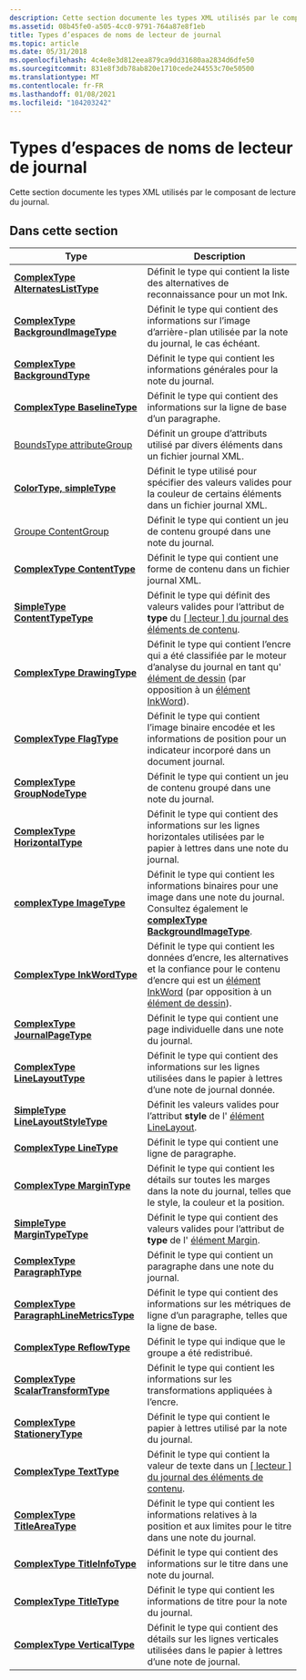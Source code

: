 ```yaml
---
description: Cette section documente les types XML utilisés par le composant de lecture du journal.
ms.assetid: 08b45fe0-a505-4cc0-9791-764a87e8f1eb
title: Types d’espaces de noms de lecteur de journal
ms.topic: article
ms.date: 05/31/2018
ms.openlocfilehash: 4c4e8e3d812eea879ca9dd31680aa2834d6dfe50
ms.sourcegitcommit: 831e8f3db78ab820e1710cede244553c70e50500
ms.translationtype: MT
ms.contentlocale: fr-FR
ms.lasthandoff: 01/08/2021
ms.locfileid: "104203242"
---
```

# <a name="journal-reader-namespace-types"></a>Types d’espaces de noms de lecteur de journal

Cette section documente les types XML utilisés par le composant de lecture du journal.

## <a name="in-this-section"></a>Dans cette section



| Type                                                                                  | Description                                                                                                                                                                                                    |
|---------------------------------------------------------------------------------------|----------------------------------------------------------------------------------------------------------------------------------------------------------------------------------------------------------------|
| [**ComplexType AlternatesListType**](alternateslisttype-complex-type.md)             | Définit le type qui contient la liste des alternatives de reconnaissance pour un mot Ink.<br/>                                                                                                                  |
| [**ComplexType BackgroundImageType**](backgroundimagetype-complex-type.md)           | Définit le type qui contient des informations sur l’image d’arrière-plan utilisée par la note du journal, le cas échéant.<br/>                                                                                                |
| [**ComplexType BackgroundType**](backgroundtype-complex-type.md)                     | Définit le type qui contient les informations générales pour la note du journal.<br/>                                                                                                                     |
| [**ComplexType BaselineType**](baselinetype-complex-type.md)                         | Définit le type qui contient des informations sur la ligne de base d’un paragraphe.<br/>                                                                                                                       |
| [BoundsType attributeGroup](boundstype-attributegroup.md)                            | Définit un groupe d’attributs utilisé par divers éléments dans un fichier journal XML.<br/>                                                                                                             |
| [**ColorType, simpleType**](colortype-simple-type.md)                                 | Définit le type utilisé pour spécifier des valeurs valides pour la couleur de certains éléments dans un fichier journal XML.<br/>                                                                                      |
| [Groupe ContentGroup](contentgroup-group.md)                                          | Définit le type qui contient un jeu de contenu groupé dans une note du journal.<br/>                                                                                                                          |
| [**ComplexType ContentType**](contenttype-complex-type.md)                           | Définit le type qui contient une forme de contenu dans un fichier journal XML.<br/>                                                                                                                      |
| [**SimpleType ContentTypeType**](contenttypetype-simple-type.md)                     | Définit le type qui définit des valeurs valides pour l’attribut de **type** du [ \[ lecteur \] du journal des éléments de contenu](content-element--journal-reader.md).<br/>                                             |
| [**ComplexType DrawingType**](drawingtype-complex-type.md)                           | Définit le type qui contient l’encre qui a été classifiée par le moteur d’analyse du journal en tant qu' [élément de dessin](drawing-element.md) (par opposition à un [élément InkWord](inkword-element.md)).<br/>  |
| [**ComplexType FlagType**](flagtype-complex-type.md)                                 | Définit le type qui contient l’image binaire encodée et les informations de position pour un indicateur incorporé dans un document journal.<br/>                                                                         |
| [**ComplexType GroupNodeType**](groupnodetype-complex-type.md)                       | Définit le type qui contient un jeu de contenu groupé dans une note du journal.<br/>                                                                                                                          |
| [**ComplexType HorizontalType**](horizontaltype-complex-type.md)                     | Définit le type qui contient des informations sur les lignes horizontales utilisées par le papier à lettres dans une note du journal.<br/>                                                                                         |
| [**complexType ImageType**](imagetype-complex-type.md)                               | Définit le type qui contient les informations binaires pour une image dans une note du journal. Consultez également le [**complexType BackgroundImageType**](backgroundimagetype-complex-type.md).<br/>                     |
| [**ComplexType InkWordType**](inkwordtype-complex-type.md)                           | Définit le type qui contient les données d’encre, les alternatives et la confiance pour le contenu d’encre qui est un [élément InkWord](inkword-element.md) (par opposition à un [élément de dessin](drawing-element.md)).<br/> |
| [**ComplexType JournalPageType**](journalpagetype-complex-type.md)                   | Définit le type qui contient une page individuelle dans une note du journal.<br/>                                                                                                                                |
| [**ComplexType LineLayoutType**](linelayouttype-complex-type.md)                     | Définit le type qui contient des informations sur les lignes utilisées dans le papier à lettres d’une note de journal donnée.<br/>                                                                                      |
| [**SimpleType LineLayoutStyleType**](linelayoutstyletype-simple-type.md)             | Définit les valeurs valides pour l’attribut **style** de l' [élément LineLayout](linelayout-element.md).<br/>                                                                                           |
| [**ComplexType LineType**](linetype-complex-type.md)                                 | Définit le type qui contient une ligne de paragraphe.<br/>                                                                                                                                                 |
| [**ComplexType MarginType**](margintype-complex-type.md)                             | Définit le type qui contient les détails sur toutes les marges dans la note du journal, telles que le style, la couleur et la position.<br/>                                                                               |
| [**SimpleType MarginTypeType**](margintypetype-simple-type.md)                       | Définit le type qui contient des valeurs valides pour l’attribut de **type** de l' [élément Margin](margin-element.md).<br/>                                                                                |
| [**ComplexType ParagraphType**](paragraphtype-complex-type.md)                       | Définit le type qui contient un paragraphe dans une note du journal.<br/>                                                                                                                                          |
| [**ComplexType ParagraphLineMetricsType**](paragraphlinemetricstype-complex-type.md) | Définit le type qui contient des informations sur les métriques de ligne d’un paragraphe, telles que la ligne de base.<br/>                                                                                             |
| [**ComplexType ReflowType**](reflowtype-complex-type.md)                             | Définit le type qui indique que le groupe a été redistribué.<br/>                                                                                                                                        |
| [**ComplexType ScalarTransformType**](scalartransformtype-complex-type.md)           | Définit le type qui contient les informations sur les transformations appliquées à l’encre.<br/>                                                                                                                |
| [**ComplexType StationeryType**](stationerytype-complex-type.md)                     | Définit le type qui contient le papier à lettres utilisé par la note du journal.<br/>                                                                                                                             |
| [**ComplexType TextType**](texttype-complex-type.md)                                 | Définit le type qui contient la valeur de texte dans un [ \[ lecteur \] du journal des éléments de contenu](content-element--journal-reader.md).<br/>                                                                       |
| [**ComplexType TitleAreaType**](titleareatype-complex-type.md)                       | Définit le type qui contient les informations relatives à la position et aux limites pour le titre dans une note du journal.<br/>                                                                                                     |
| [**ComplexType TitleInfoType**](titleinfotype-complex-type.md)                       | Définit le type qui contient des informations sur le titre dans une note du journal.<br/>                                                                                                                       |
| [**ComplexType TitleType**](titletype-complex-type.md)                               | Définit le type qui contient les informations de titre pour la note du journal.<br/>                                                                                                                              |
| [**ComplexType VerticalType**](verticaltype-complex-type.md)                         | Définit le type qui contient des détails sur les lignes verticales utilisées dans le papier à lettres d’une note de journal.<br/>                                                                                                |



 

 

 





